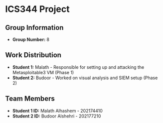 # ICS344 Project

## Group Information
- **Group Number:** 8

## Work Distribution
- **Student 1:** Malath - Responsible for setting up and attacking the Metasploitable3 VM (Phase 1)
- **Student 2:** Budoor - Worked on visual analysis and SIEM setup (Phase 2)

## Team Members
- **Student 1 ID:** Malath Alhashem - 202174410
- **Student 2 ID:** Budoor Alshehri - 202177210



